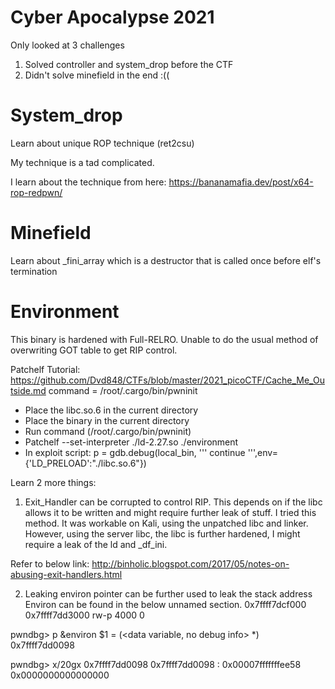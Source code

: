 # Cyber Apocalypse 2021

Only looked at 3 challenges 

1) Solved controller and system_drop before the CTF
2) Didn't solve minefield in the end :((

# System_drop 
Learn about unique ROP technique (ret2csu)

My technique is a tad complicated. 

I learn about the technique from here:
https://bananamafia.dev/post/x64-rop-redpwn/

# Minefield 
Learn about _fini_array which is a destructor that is called once before elf's termination

# Environment
This binary is hardened with Full-RELRO. 
Unable to do the usual method of overwriting GOT table to get RIP control.

Patchelf Tutorial:
https://github.com/Dvd848/CTFs/blob/master/2021_picoCTF/Cache_Me_Outside.md
command = /root/.cargo/bin/pwninit
- Place the libc.so.6 in the current directory
- Place the binary in the current directory
- Run command (/root/.cargo/bin/pwninit)
- Patchelf  --set-interpreter ./ld-2.27.so ./environment
- In exploit script:
	p = gdb.debug(local_bin, '''
	continue
	''',env={'LD_PRELOAD':"./libc.so.6"})
	

Learn 2 more things:
1) Exit_Handler can be corrupted to control RIP.
This depends on if the libc allows it to be written and might require further leak of stuff.
I tried this method. 
It was workable on Kali, using the unpatched libc and linker.
However, using the server libc, the libc is further hardened, I might require a leak of the ld and _df_ini. 

Refer to below link: 
http://binholic.blogspot.com/2017/05/notes-on-abusing-exit-handlers.html

2) Leaking environ pointer can be further used to leak the stack address
Environ can be found in the below unnamed section. 
0x7ffff7dcf000     0x7ffff7dd3000 rw-p     4000 0      

pwndbg> p &environ
$1 = (<data variable, no debug info> *) 0x7ffff7dd0098 <environ>

pwndbg> x/20gx 0x7ffff7dd0098
0x7ffff7dd0098 <environ>:       0x00007fffffffee58      0x0000000000000000



